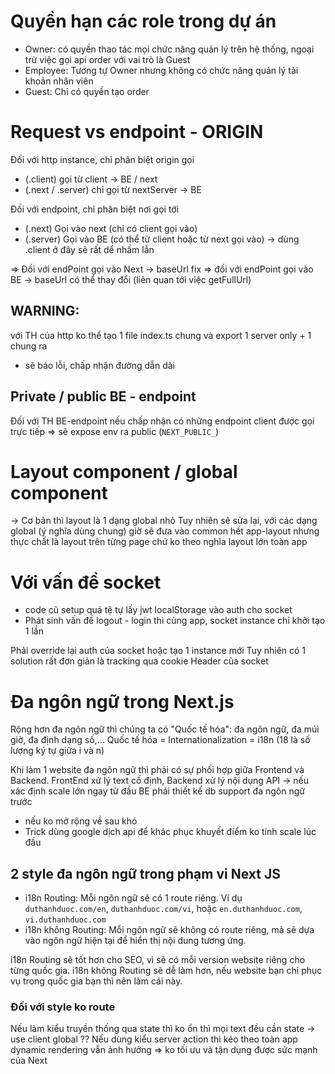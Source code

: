 # Quyền hạn các role trong dự án

- Owner: có quyền thao tác mọi chức năng quản lý trên hệ thống, ngoại trừ việc gọi api order với vai trò là Guest
- Employee: Tương tự Owner nhưng không có chức năng quản lý tài khoản nhân viên
- Guest: Chỉ có quyền tạo order

<!-- ============================== -->

# Request vs endpoint - ORIGIN

Đối với http instance, chỉ phân biệt origin gọi

- (.client) gọi từ client -> BE / next
- (.next / .server) chỉ gọi từ nextServer -> BE

Đối với endpoint, chỉ phân biệt nơi gọi tới

- (.next) Gọi vào next (chỉ có client gọi vào)
- (.server) Gọi vào BE (có thể từ client hoặc từ next gọi vào)
  -> dùng .client ở đây sẽ rất dể nhầm lẫn

=> Đối với endPoint gọi vào Next -> baseUrl fix
=> đối với endPoint gọi vào BE -> baseUrl có thể thay đổi
(liên quan tới việc getFullUrl)

## WARNING:

với TH của http ko thể tạo 1 file index.ts chung và export 1 server only + 1 chung ra

- sẽ báo lỗi, chấp nhận đường dẫn dài

## Private / public BE - endpoint

Đối với TH BE-endpoint nếu chấp nhận có những endpoint client được gọi trực tiếp
=> sẽ expose env ra public (`NEXT_PUBLIC_`)

<!-- ============================== -->

# Layout component / global component

-> Cơ bản thì layout là 1 dạng global nhỏ
Tuy nhiên sẽ sửa lại, với các dạng global (ý nghĩa dùng chung) giờ sẽ đưa vào common hết
app-layout nhưng thực chất là layout trên từng page chứ ko theo nghĩa layout lớn toàn app

<!-- ============================== -->

# Với vấn đề socket

- code cũ setup quá tệ tự lấy jwt localStorage vào auth cho socket
- Phát sinh vấn đề logout - login thì cùng app, socket instance chỉ khởi tạo 1 lần

Phải override lại auth của socket hoặc tạo 1 instance mới
Tuy nhiên có 1 solution rất đơn giản là tracking qua cookie Header của socket

<!-- ============================== -->

# Đa ngôn ngữ trong Next.js

Rộng hơn đa ngôn ngữ thì chúng ta có "Quốc tế hóa": đa ngôn ngữ, đa múi giờ, đa định dạng số,...
Quốc tế hóa = Internationalization = i18n (18 là số lượng ký tự giữa i và n)

Khi làm 1 website đa ngôn ngữ thì phải có sự phối hợp giữa Frontend và Backend.
FrontEnd xử lý text cố định, Backend xử lý nội dụng API
-> nếu xác định scale lớn ngay từ đầu BE phải thiết kế db support đa ngôn ngữ trước

- nếu ko mở rộng về sau khó
- Trick dùng google dịch api để khác phục khuyết điểm ko tính scale lúc đầu

## 2 style đa ngôn ngữ trong phạm vi Next JS

- i18n Routing: Mỗi ngôn ngữ sẽ có 1 route riêng. Ví dụ `duthanhduoc.com/en`, `duthanhduoc.com/vi`, hoặc `en.duthanhduoc.com`, `vi.duthanhduoc.com`
- i18n không Routing: Mỗi ngôn ngữ sẽ không có route riêng, mà sẽ dựa vào ngôn ngữ hiện tại để hiển thị nội dung tương ứng.

i18n Routing sẽ tốt hơn cho SEO, vì sẽ có mỗi version website riêng cho từng quốc gia.
i18n không Routing sẽ dễ làm hơn, nếu website bạn chỉ phục vụ trong quốc gia bạn thì nên làm cái này.

### Đối với style ko route

Nếu làm kiểu truyền thống qua state thì ko ổn thì mọi text đều cần state -> use client global ??
Nếu dùng kiểu server action thì kéo theo toàn app dynamic rendering vẫn ảnh hưởng
=> ko tối ưu và tận dụng được sức mạnh của Next
